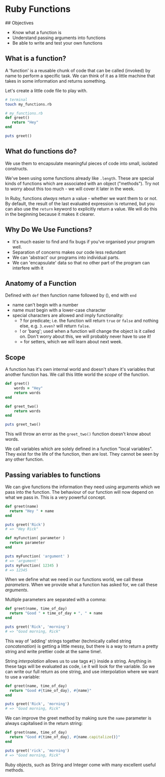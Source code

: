 # Ruby Functions

## Objectives

- Know what a function is
- Understand passing arguments into functions
- Be able to write and test your own functions

## What is a function?

A 'function' is a reusable chunk of code that can be called (invoked) by name to perform a specific task. We can think of it as a little machine that takes in some information and returns something.

Let's create a little code file to play with.

```bash
# terminal
touch my_functions.rb
```

```ruby
# my_functions.rb
def greet()
   return "Hey"
end

puts greet()
```

## What do functions do?

We use them to encapsulate meaningful pieces of code into small, isolated constructs.

We've been using some functions already like `.length`. These are special kinds of functions which are associated with an object ("methods"). Try not to worry about this too much - we will cover it later in the week.

In Ruby, functions *always* return a value - whether we want them to or not.  By default, the result of the last evaluated expression is returned, but you can also use the `return` keyword to explicitly return a value. We will do this in the beginning because it makes it clearer.

## Why Do We Use Functions?

* It's much easier to find and fix bugs if you've organised your program well.
* Separation of concerns makes our code less redundant
* We can 'abstract' our programs into individual parts.
* We can 'encapsulate' data so that no other part of the program can interfere with it

## Anatomy of a Function

Defined with `def` then function name followed by (), end with `end`

- name can't begin with a number
- name *must* begin with a lower-case character
- special characters are allowed and imply functionality:
  - ? for predicate; i.e. the function will return `true` or `false` and nothing else, e.g. `3.even?` will return `false`.
  - ! or 'bang'; used when a function will change the object is it called on. Don't worry about this, we will probably never have to use it!
  - = for setters, which we will learn about next week.

## Scope

A function has it's own internal world and doesn't share it's variables that another function has. We call this little world the _scope_ of the function.

```ruby
def greet()
	words = "Hey"
	return words
end

def greet_two()
	return words
end

puts greet_two()
```

This will throw an error as the `greet_two()` function doesn't know about words.

We call variables which are solely defined in a function "local variables". They exist for the life of the function, then are lost. They cannot be seen by any other function.

## Passing variables to functions

We can give functions the information they need using arguments which we pass into the function.  The behaviour of our function will now depend on what we pass in.  This is a very powerful concept.

```ruby
def greet(name)
  return "Hey " + name
end

puts greet('Rick')
# => "Hey Rick"

def myFunction( parameter )
  return parameter
end

puts myFunction( 'argument' )
# => 'argument'
puts myFunction( 12345 )
# => 12345
```

When we define what we need in our functions world, we call these _parameters_. When we provide what a function has asked for, we call these _arguments_.

Multiple parameters are separated with a comma:

```ruby
def greet(name, time_of_day)
  return "Good " + time_of_day + ", " + name
end

puts greet('Rick', 'morning')
# => "Good morning, Rick"
```

This way of 'adding' strings together (technically called string _concatenation_) is getting a little messy, but there is a way to return a pretty string and write prettier code at the same time!.

String _interpolation_ allows us to use tags `#{}` inside a string.  Anything in these tags will be evaluated as code, i.e it will look for the variable. So we can write our full return as one string, and use interpolation where we want to use a variable:

```ruby
def greet(name, time_of_day)
  return "Good #{time_of_day}, #{name}"
end

puts greet('Rick', 'morning')
# => "Good morning, Rick"
```


We can improve the greet method by making sure the `name` parameter is always capitalised in the return string:

```ruby
def greet(name, time_of_day)
  return "Good #{time_of_day}, #{name.capitalize()}"
end

puts greet('rick', 'morning')
# => "Good morning, Rick"
```

Ruby objects, such as String and Integer come with many excellent useful methods.

